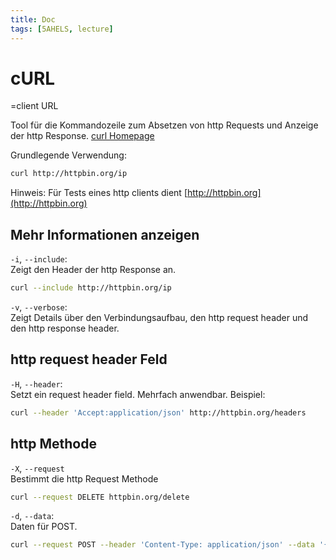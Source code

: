 ```yaml
---
title: Doc
tags: [5AHELS, lecture]
---
```


# cURL

=client URL

Tool für die Kommandozeile zum Absetzen von http Requests und Anzeige der http Response.
[curl Homepage](https://curl.haxx.se)

Grundlegende Verwendung:

```bash
curl http://httpbin.org/ip
```

Hinweis:
Für Tests eines http clients dient [http://httpbin.org](http://httpbin.org)

## Mehr Informationen anzeigen

`-i`, `--include`:  
Zeigt den Header der http Response an.

```bash
curl --include http://httpbin.org/ip
```

`-v`, `--verbose`:   
Zeigt Details über den Verbindungsaufbau, den http request header und den http response header.

## http request header Feld

`-H`, `--header`:  
Setzt ein request header field. Mehrfach anwendbar. Beispiel:

```bash
curl --header 'Accept:application/json' http://httpbin.org/headers
```

## http Methode

`-X`, `--request`  
Bestimmt die http Request Methode

```bash
curl --request DELETE httpbin.org/delete
```


`-d`, `--data`:  
Daten für POST.

```bash
curl --request POST --header 'Content-Type: application/json' --data '{"name": "Max Mustermann", "grade": "3"}' http://httpbin.org/post
```
